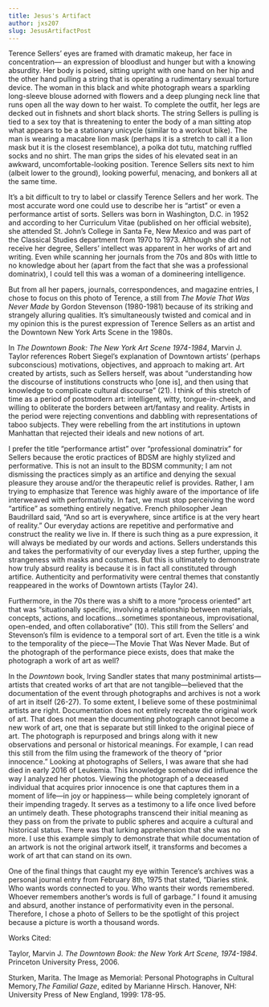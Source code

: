 ```yaml
---
title: Jesus's Artifact
author: jxs207
slug: JesusArtifactPost
---
```


Terence Sellers’ eyes are framed with dramatic makeup, her face in concentration— an expression of bloodlust and hunger but with a knowing absurdity. Her body is poised, sitting upright with one hand on her hip and the other hand pulling a string that is operating a rudimentary sexual torture device. The woman in this black and white photograph wears a sparkling long-sleeve blouse adorned with flowers and a deep plunging neck line that runs open all the way down to her waist. To complete the outfit, her legs are decked out in fishnets and short black shorts. The string Sellers is pulling is tied to a sex toy that is threatening to enter the body of a man sitting atop what appears to be a stationary unicycle (similar to a workout bike). The man is wearing a macabre lion mask (perhaps it is a stretch to call it a lion mask but it is the closest resemblance), a polka dot tutu, matching ruffled socks and no shirt. The man grips the sides of his elevated seat in an awkward, uncomfortable-looking position. Terence Sellers sits next to him (albeit lower to the ground), looking powerful, menacing, and bonkers all at the same time.

It’s a bit difficult to try to label or classify Terence Sellers and her work. The most accurate word one could use to describe her is “artist” or even a performance artist of sorts. Sellers was born in Washington, D.C. in 1952 and according to her Curriculum Vitae (published on her official website), she attended St. John’s College in Santa Fe, New Mexico and was part of the Classical Studies department from 1970 to 1973. Although she did not receive her degree, Sellers’ intellect was apparent in her works of art and writing. Even while scanning her journals from the 70s and 80s with little to no knowledge about her (apart from the fact that she was a professional dominatrix), I could tell this was a woman of a domineering intelligence.

But from all her papers, journals, correspondences, and magazine entries, I chose to focus on this photo of Terence, a still from _The Movie That Was Never Made_ by Gordon Stevenson (1980-1981) because of its striking and strangely alluring qualities. It’s simultaneously twisted and comical and in my opinion this is the purest expression of Terence Sellers as an artist and the Downtown New York Arts Scene in the 1980s.

In _The Downtown Book: The New York Art Scene 1974-1984_, Marvin J. Taylor references Robert Siegel’s explanation of Downtown artists’ (perhaps subconscious) motivations, objectives, and approach to making art. Art created by artists, such as Sellers herself, was about “understanding how the discourse of institutions constructs who [one is], and then using that knowledge to complicate cultural discourse” (21). I think of this stretch of time as a period of postmodern art: intelligent, witty, tongue-in-cheek, and willing to obliterate the borders between art/fantasy and reality. Artists in the period were rejecting conventions and dabbling with representations of taboo subjects. They were rebelling from the art institutions in uptown Manhattan that rejected their ideals and new notions of art.

I prefer the title “performance artist” over “professional dominatrix” for Sellers because the erotic practices of BDSM are highly stylized and performative. This is not an insult to the BDSM community; I am not dismissing the practices simply as an artifice and denying the sexual pleasure they arouse and/or the therapeutic relief is provides. Rather, I am trying to emphasize that Terence was highly aware of the importance of life interweaved with performativity. In fact, we must stop perceiving the word “artifice” as something entirely negative. French philosopher Jean Baudrillard said, “And so art is everywhere, since artifice is at the very heart of reality.” Our everyday actions are repetitive and performative and construct the reality we live in. If there is such thing as a pure expression, it will always be mediated by our words and actions. Sellers understands this and takes the performativity of our everyday lives a step further, upping the strangeness with masks and costumes. But this is ultimately to demonstrate how truly absurd reality is because it is in fact all constituted through artifice. Authenticity and performativity were central themes that constantly reappeared in the works of Downtown artists (Taylor 24).   

Furthermore, in the 70s there was a shift to a more “process oriented” art that was “situationally specific, involving a relationship between materials, concepts, actions, and locations…sometimes spontaneous, improvisational, open-ended, and often collaborative” (10). This still from the Sellers’ and Stevenson’s film is evidence to a temporal sort of art. Even the title is a wink to the temporality of the piece—The Movie That Was Never Made. But of the photograph of the performance piece exists, does that make the photograph a work of art as well?

In the _Downtown_ book, Irving Sandler states that many postminimal artists—artists that created works of art that are not tangible—believed that the documentation of the event through photographs and archives is not a work of art in itself (26-27). To some extent, I believe some of these postminimal artists are right. Documentation does not entirely recreate the original work of art. That does not mean the documenting photograph cannot become a new work of art, one that is separate but still linked to the original piece of art. The photograph is repurposed and brings along with it new observations and personal or historical meanings. For example, I can read this still from the film using the framework of the theory of “prior innocence.” Looking at photographs of Sellers, I was aware that she had died in early 2016 of Leukemia. This knowledge somehow did influence the way I analyzed her photos. Viewing the photograph of a deceased individual that acquires prior innocence is one that captures them in a moment of life—in joy or happiness— while being completely ignorant of their impending tragedy. It serves as a testimony to a life once lived before an untimely death. These photographs transcend their initial meaning as they pass on from the private to public spheres and acquire a cultural and historical status. There was that lurking apprehension that she was no more. I use this example simply to demonstrate that while documentation of an artwork is not the original artwork itself, it transforms and becomes a work of art that can stand on its own.

One of the final things that caught my eye within Terence’s archives was a personal journal entry from February 8th, 1975 that stated, “Diaries stink. Who wants words connected to you. Who wants their words remembered. Whoever remembers another’s words is full of garbage.” I found it amusing and absurd, another instance of performativity even in the personal. Therefore, I chose a photo of Sellers to be the spotlight of this project because a picture is worth a thousand words.

Works Cited:

Taylor, Marvin J. _The Downtown Book: the New York Art Scene, 1974-1984_. Princeton University Press, 2006.

Sturken, Marita. The Image as Memorial: Personal Photographs in Cultural Memory,_The 
  Familial Gaze_, edited by Marianne Hirsch. Hanover, NH: University Press of New England, 1999: 178-95.
